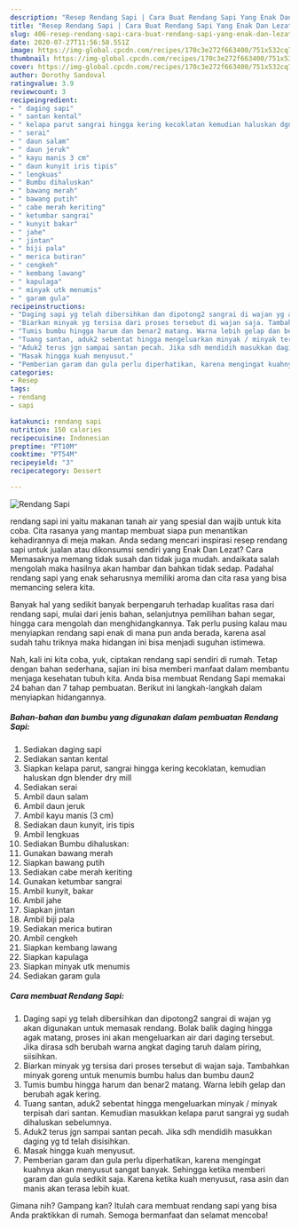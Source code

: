 ```yaml
---
description: "Resep Rendang Sapi | Cara Buat Rendang Sapi Yang Enak Dan Lezat"
title: "Resep Rendang Sapi | Cara Buat Rendang Sapi Yang Enak Dan Lezat"
slug: 406-resep-rendang-sapi-cara-buat-rendang-sapi-yang-enak-dan-lezat
date: 2020-07-27T11:56:58.551Z
image: https://img-global.cpcdn.com/recipes/170c3e272f663400/751x532cq70/rendang-sapi-foto-resep-utama.jpg
thumbnail: https://img-global.cpcdn.com/recipes/170c3e272f663400/751x532cq70/rendang-sapi-foto-resep-utama.jpg
cover: https://img-global.cpcdn.com/recipes/170c3e272f663400/751x532cq70/rendang-sapi-foto-resep-utama.jpg
author: Dorothy Sandoval
ratingvalue: 3.9
reviewcount: 3
recipeingredient:
- " daging sapi"
- " santan kental"
- " kelapa parut sangrai hingga kering kecoklatan kemudian haluskan dgn blender dry mill"
- " serai"
- " daun salam"
- " daun jeruk"
- " kayu manis 3 cm"
- " daun kunyit iris tipis"
- " lengkuas"
- " Bumbu dihaluskan"
- " bawang merah"
- " bawang putih"
- " cabe merah keriting"
- " ketumbar sangrai"
- " kunyit bakar"
- " jahe"
- " jintan"
- " biji pala"
- " merica butiran"
- " cengkeh"
- " kembang lawang"
- " kapulaga"
- " minyak utk menumis"
- " garam gula"
recipeinstructions:
- "Daging sapi yg telah dibersihkan dan dipotong2 sangrai di wajan yg akan digunakan untuk memasak rendang. Bolak balik daging hingga agak matang, proses ini akan mengeluarkan air dari daging tersebut. Jika dirasa sdh berubah warna angkat daging taruh dalam piring, siisihkan."
- "Biarkan minyak yg tersisa dari proses tersebut di wajan saja. Tambahkan minyak goreng untuk menumis bumbu halus dan bumbu daun2"
- "Tumis bumbu hingga harum dan benar2 matang. Warna lebih gelap dan berubah agak kering."
- "Tuang santan, aduk2 sebentat hingga mengeluarkan minyak / minyak terpisah dari santan. Kemudian masukkan kelapa parut sangrai yg sudah dihaluskan sebelumnya."
- "Aduk2 terus jgn sampai santan pecah. Jika sdh mendidih masukkan daging yg td telah disisihkan."
- "Masak hingga kuah menyusut."
- "Pemberian garam dan gula perlu diperhatikan, karena mengingat kuahnya akan menyusut sangat banyak. Sehingga ketika memberi garam dan gula sedikit saja. Karena ketika kuah menyusut, rasa asin dan manis akan terasa lebih kuat."
categories:
- Resep
tags:
- rendang
- sapi

katakunci: rendang sapi 
nutrition: 150 calories
recipecuisine: Indonesian
preptime: "PT10M"
cooktime: "PT54M"
recipeyield: "3"
recipecategory: Dessert

---
```



![Rendang Sapi](https://img-global.cpcdn.com/recipes/170c3e272f663400/751x532cq70/rendang-sapi-foto-resep-utama.jpg)


rendang sapi ini yaitu makanan tanah air yang spesial dan wajib untuk kita coba. Cita rasanya yang mantap membuat siapa pun menantikan kehadirannya di meja makan.
Anda sedang mencari inspirasi resep rendang sapi untuk jualan atau dikonsumsi sendiri yang Enak Dan Lezat? Cara Memasaknya memang tidak susah dan tidak juga mudah. andaikata salah mengolah maka hasilnya akan hambar dan bahkan tidak sedap. Padahal rendang sapi yang enak seharusnya memiliki aroma dan cita rasa yang bisa memancing selera kita.

Banyak hal yang sedikit banyak berpengaruh terhadap kualitas rasa dari rendang sapi, mulai dari jenis bahan, selanjutnya pemilihan bahan segar, hingga cara mengolah dan menghidangkannya. Tak perlu pusing kalau mau menyiapkan rendang sapi enak di mana pun anda berada, karena asal sudah tahu triknya maka hidangan ini bisa menjadi suguhan istimewa.




Nah, kali ini kita coba, yuk, ciptakan rendang sapi sendiri di rumah. Tetap dengan bahan sederhana, sajian ini bisa memberi manfaat dalam membantu menjaga kesehatan tubuh kita. Anda bisa membuat Rendang Sapi memakai 24 bahan dan 7 tahap pembuatan. Berikut ini langkah-langkah dalam menyiapkan hidangannya.

<!--inarticleads1-->

##### Bahan-bahan dan bumbu yang digunakan dalam pembuatan Rendang Sapi:

1. Sediakan  daging sapi
1. Sediakan  santan kental
1. Siapkan  kelapa parut, sangrai hingga kering kecoklatan, kemudian haluskan dgn blender dry mill
1. Sediakan  serai
1. Ambil  daun salam
1. Ambil  daun jeruk
1. Ambil  kayu manis (3 cm)
1. Sediakan  daun kunyit, iris tipis
1. Ambil  lengkuas
1. Sediakan  Bumbu dihaluskan:
1. Gunakan  bawang merah
1. Siapkan  bawang putih
1. Sediakan  cabe merah keriting
1. Gunakan  ketumbar sangrai
1. Ambil  kunyit, bakar
1. Ambil  jahe
1. Siapkan  jintan
1. Ambil  biji pala
1. Sediakan  merica butiran
1. Ambil  cengkeh
1. Siapkan  kembang lawang
1. Siapkan  kapulaga
1. Siapkan  minyak utk menumis
1. Sediakan  garam gula




<!--inarticleads2-->

##### Cara membuat Rendang Sapi:

1. Daging sapi yg telah dibersihkan dan dipotong2 sangrai di wajan yg akan digunakan untuk memasak rendang. Bolak balik daging hingga agak matang, proses ini akan mengeluarkan air dari daging tersebut. Jika dirasa sdh berubah warna angkat daging taruh dalam piring, siisihkan.
1. Biarkan minyak yg tersisa dari proses tersebut di wajan saja. Tambahkan minyak goreng untuk menumis bumbu halus dan bumbu daun2
1. Tumis bumbu hingga harum dan benar2 matang. Warna lebih gelap dan berubah agak kering.
1. Tuang santan, aduk2 sebentat hingga mengeluarkan minyak / minyak terpisah dari santan. Kemudian masukkan kelapa parut sangrai yg sudah dihaluskan sebelumnya.
1. Aduk2 terus jgn sampai santan pecah. Jika sdh mendidih masukkan daging yg td telah disisihkan.
1. Masak hingga kuah menyusut.
1. Pemberian garam dan gula perlu diperhatikan, karena mengingat kuahnya akan menyusut sangat banyak. Sehingga ketika memberi garam dan gula sedikit saja. Karena ketika kuah menyusut, rasa asin dan manis akan terasa lebih kuat.




Gimana nih? Gampang kan? Itulah cara membuat rendang sapi yang bisa Anda praktikkan di rumah. Semoga bermanfaat dan selamat mencoba!
